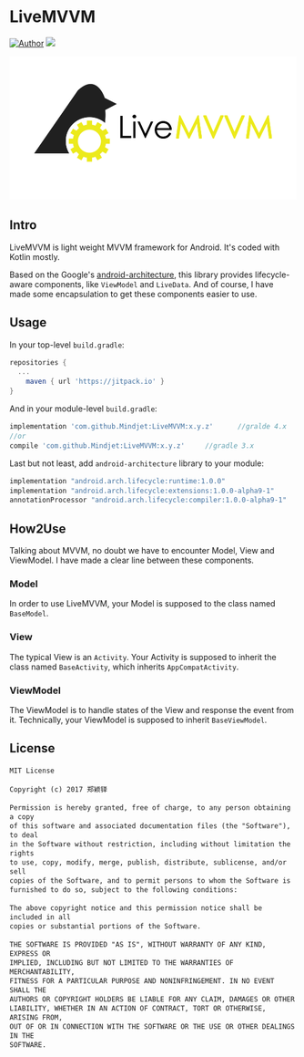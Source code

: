 # LiveMVVM

[![Author](https://img.shields.io/badge/author-mindjet-yellow.svg)](https://github.com/Mindjet) [![](https://jitpack.io/v/Mindjet/LiveMVVM.svg)](https://jitpack.io/#Mindjet/LiveMVVM)

<img src="./art/LiveMVVM.png" width="600"/>

## Intro

LiveMVVM is light weight MVVM framework for Android. It's coded with Kotlin mostly.

Based on the Google's [android-architecture](https://developer.android.com/topic/libraries/architecture/index.html), this library provides lifecycle-aware components, like `ViewModel` and `LiveData`. And of course, I have made some encapsulation to get these components easier to use.

## Usage

In your top-level `build.gradle`:

```groovy
repositories {
  ...
	maven { url 'https://jitpack.io' }
}
```

And in your module-level `build.gradle`:

```groovy
implementation 'com.github.Mindjet:LiveMVVM:x.y.z'		//gralde 4.x
//or
compile 'com.github.Mindjet:LiveMVVM:x.y.z'		//gradle 3.x
```

Last but not least, add `android-architecture` library to your module:

```groovy
implementation "android.arch.lifecycle:runtime:1.0.0"
implementation "android.arch.lifecycle:extensions:1.0.0-alpha9-1"
annotationProcessor "android.arch.lifecycle:compiler:1.0.0-alpha9-1"
```

## How2Use

Talking about MVVM, no doubt we have to encounter Model, View and ViewModel. I have made a clear line between these components.

### Model

In order to use LiveMVVM, your Model is supposed to the class named `BaseModel`.

### View

The typical View is an `Activity`.  Your Activity is supposed to inherit the class named `BaseActivity`, which inherits `AppCompatActivity`. 

### ViewModel

The ViewModel is to handle states of the View and response the event from it. Technically, your ViewModel is supposed to inherit `BaseViewModel`.

## License

```
MIT License

Copyright (c) 2017 郑颖铎

Permission is hereby granted, free of charge, to any person obtaining a copy
of this software and associated documentation files (the "Software"), to deal
in the Software without restriction, including without limitation the rights
to use, copy, modify, merge, publish, distribute, sublicense, and/or sell
copies of the Software, and to permit persons to whom the Software is
furnished to do so, subject to the following conditions:

The above copyright notice and this permission notice shall be included in all
copies or substantial portions of the Software.

THE SOFTWARE IS PROVIDED "AS IS", WITHOUT WARRANTY OF ANY KIND, EXPRESS OR
IMPLIED, INCLUDING BUT NOT LIMITED TO THE WARRANTIES OF MERCHANTABILITY,
FITNESS FOR A PARTICULAR PURPOSE AND NONINFRINGEMENT. IN NO EVENT SHALL THE
AUTHORS OR COPYRIGHT HOLDERS BE LIABLE FOR ANY CLAIM, DAMAGES OR OTHER
LIABILITY, WHETHER IN AN ACTION OF CONTRACT, TORT OR OTHERWISE, ARISING FROM,
OUT OF OR IN CONNECTION WITH THE SOFTWARE OR THE USE OR OTHER DEALINGS IN THE
SOFTWARE.
```

